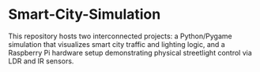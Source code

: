 # Smart-City-Simulation
This repository hosts two interconnected projects: a Python/Pygame simulation that visualizes smart city traffic and lighting logic, and a Raspberry Pi hardware setup demonstrating physical streetlight control via LDR and IR sensors.
